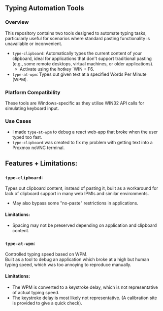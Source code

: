 ## Typing Automation Tools

### Overview
This repository contains two tools designed to automate typing tasks, particularly useful for scenarios where standard pasting functionality is unavailable or inconvenient.
- `type-clipboard`: Automatically types the current content of your clipboard, ideal for applications that don't support traditional pasting (e.g., some remote desktops, virtual machines, or older applications).
	- Activate using the hotkey `WIN + F6.
- `type-at-wpm`: Types out given text at a specified Words Per Minute (WPM).

### Platform Compatibility
These tools are Windows-specific as they utilise WIN32 API calls for simulating keyboard input.

### Use Cases
- I made `type-at-wpm` to debug a react web-app that broke when the user typed too fast.
- `type-clipboard` was created to fix my problem with getting text into a Proxmox noVNC terminal.

## Features + Limitations:	
### `type-clipboard`:
Types out clipboard content, instead of pasting it, built as a workaround for lack of clipboard support in many web IPMIs and similar environments.
- May also bypass some "no-paste" restrictions in applications.
#### Limitations:
- Spacing may not be preserved depending on application and clipboard content.

### `type-at-wpm`:
Controlled typing speed based on WPM.\
Built as a tool to debug an application which broke at a high but human typing speed, which was too annoying to reproduce manually.

#### Limitations: 
- The WPM is converted to a keystroke delay, which is not representative of actual typing speed.
- The keystroke delay is most likely not representative. (A calibration site is provided to give a quick check).